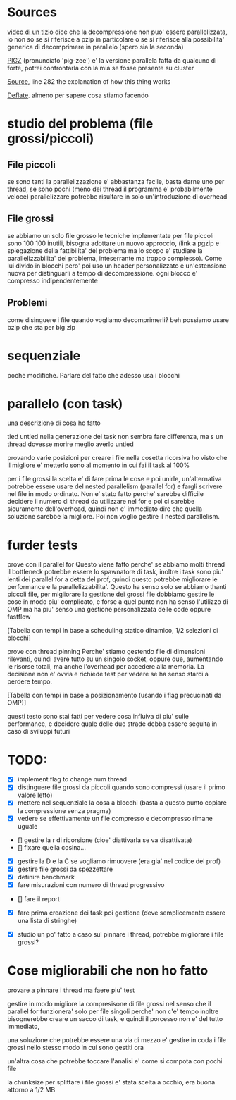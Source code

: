 # Sources
[video di un tizio](https://www.youtube.com/watch?v=8SLRMa50tmc) dice che la decompressione non puo' essere parallelizzata, io non so se si riferisce a pzip in particolare o se si riferisce alla possibilita' generica di decomprimere in parallelo (spero sia la seconda)

[PIGZ](https://zlib.net/pigz/) (pronunciato 'pig-zee') e' la versione parallela fatta da qualcuno di forte, potrei confrontarla con la mia se fosse presente su cluster

[Source](https://github.com/madler/pigz/blob/master/pigz.c), line 282 the explanation of how this thing works

[Deflate](https://zlib.net/feldspar.html). almeno per sapere cosa stiamo facendo

# studio del problema (file grossi/piccoli)
## File piccoli
se sono tanti la parallelizzazione e' abbastanza facile, basta darne uno per thread, se sono pochi (meno dei thread il programma e' probabilmente veloce) parallelizzare potrebbe risultare in solo un'introduzione di overhead
## File grossi
se abbiamo un solo file grosso le tecniche implementate per file piccoli sono 100 100 inutili, bisogna adottare un nuovo approccio, (link a pgzip e spiegazione della fattibilita' del problema ma lo scopo e' studiare la parallelizzabilita' del problema, inteserrante ma troppo complesso). Come lui divido in blocchi pero' poi uso un header personalizzato e un'estensione nuova per distinguarli a tempo di decompressione. ogni blocco e' compresso indipendentemente
## Problemi
come disinguere i file quando vogliamo decomprimerli?
beh possiamo usare bzip che sta per big zip

# sequenziale
poche modifiche. Parlare del fatto che adesso usa i blocchi

# parallelo (con task)
una descrizione di cosa ho fatto

tied untied nella generazione dei task non sembra fare differenza, ma s un thread dovesse morire meglio averlo untied

provando varie posizioni per creare i file nella cosetta ricorsiva ho visto che il migliore e' metterlo sono al momento in cui fai il task al 100%

per i file grossi la scelta e' di fare prima le cose e poi unirle, un'alternativa potrebbe essere usare del nested parallelism (parallel for) e fargli scrivere nel file in modo ordinato. Non e' stato fatto perche' sarebbe difficile decidere il numero di thread da utilizzare nel for e poi ci sarebbe sicuramente dell'overhead, quindi non e' immediato dire che quella soluzione sarebbe la migliore. Poi non voglio gestire il nested parallelism.

# furder tests
prove con il parallel for
Questo viene fatto perche' se abbiamo molti thread il bottleneck potrebbe essere lo spawnatore di task, inoltre i task sono piu' lenti dei parallel for a detta del prof, quindi questo potrebbe migliorare le performance e la parallelizzabilita'.
Questo ha senso solo se abbiamo thanti piccoli file, per migliorare la gestione dei grossi file dobbiamo gestire le cose in modo piu' complicato, e forse a quel punto non ha senso l'utilizzo di OMP ma ha piu' senso una gestione personalizzata delle code oppure fastflow

[Tabella con tempi in base a scheduling statico dinamico, 1/2 selezioni di blocchi]

prove con thread pinning
Perche' stiamo gestendo file di dimensioni rilevanti, quindi avere tutto su un singolo socket, oppure due, aumentando le risorse totali, ma anche l'overhead per accedere alla memoria. La decisione non e' ovvia e richiede test per vedere se ha senso starci a perdere tempo.

[Tabella con tempi in base a posizionamento (usando i flag precucinati da OMP)]

questi testo sono stai fatti per vedere cosa influiva di piu' sulle performance, e decidere quale delle due strade debba essere seguita in caso di sviluppi futuri

# TODO:
- [x] implement flag to change num thread
- [x] distinguere file grossi da piccoli quando sono compressi (usare il primo valore letto)
- [x] mettere nel sequenziale la cosa a blocchi (basta a questo punto copiare la compressione senza pragma)
- [x] vedere se effettivamente un file compresso e decompresso rimane uguale
- [] gestire la r di ricorsione (cioe' diattivarla se va disattivata)
- [] fixare quella cosina...
- [x] gestire la D e la C se vogliamo rimuovere (era gia' nel codice del prof)
- [x] gestire file grossi da spezzettare
- [x] definire benchmark
- [x] fare misurazioni con numero di thread progressivo
- [] fare il report
- [x] fare prima creazione dei task poi gestione (deve semplicemente essere una lista di stringhe)
- [x] studio un po' fatto a caso sul pinnare i thread, potrebbe migliorare i file grossi?


# Cose migliorabili che non ho fatto

provare a pinnare i thread ma faere piu' test

gestire in modo migliore la compresisone di file grossi nel senso che il parallel for funzionera' solo per file singoli perche' non c'e' tempo
inoltre bisognerebbe creare un sacco di task, e quindi il porcesso non e' del tutto immediato,

una soluzione che potrebbe essere una via di mezzo e' gestire in coda i file grossi nello stesso modo in cui sono gestiti ora

un'altra cosa che potrebbe toccare l'analisi e' come si compota con pochi file 

la chunksize per splittare i file grossi e' stata scelta a occhio, era buona attorno a 1/2 MB